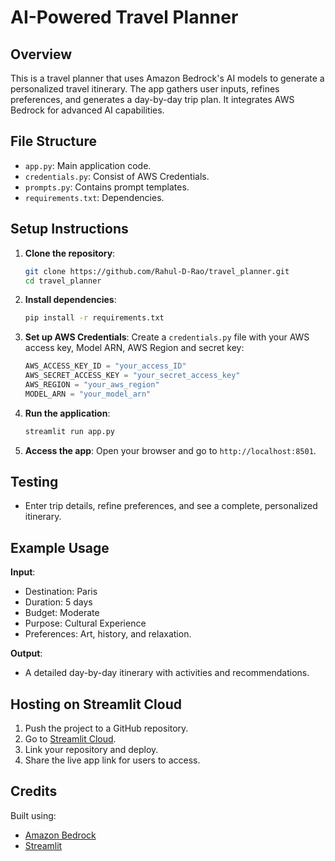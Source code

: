 # AI-Powered Travel Planner

## Overview

This is a travel planner that uses Amazon Bedrock's AI models to generate a personalized travel itinerary. The app gathers user inputs, refines preferences, and generates a day-by-day trip plan. It integrates AWS Bedrock for advanced AI capabilities.

## File Structure

- `app.py`: Main application code.
- `credentials.py`: Consist of AWS Credentials.
- `prompts.py`: Contains prompt templates.
- `requirements.txt`: Dependencies.

## Setup Instructions

1. **Clone the repository**:

   ```bash
   git clone https://github.com/Rahul-D-Rao/travel_planner.git
   cd travel_planner
   ```

2. **Install dependencies**:

   ```bash
   pip install -r requirements.txt
   ```

3. **Set up AWS Credentials**:
   Create a `credentials.py` file with your AWS access key, Model ARN, AWS Region and secret key:

   ```python
   AWS_ACCESS_KEY_ID = "your_access_ID"
   AWS_SECRET_ACCESS_KEY = "your_secret_access_key"
   AWS_REGION = "your_aws_region"
   MODEL_ARN = "your_model_arn"
   ```

4. **Run the application**:

   ```bash
   streamlit run app.py
   ```

5. **Access the app**:
   Open your browser and go to `http://localhost:8501`.

## Testing

- Enter trip details, refine preferences, and see a complete, personalized itinerary.

## Example Usage

**Input**:

- Destination: Paris
- Duration: 5 days
- Budget: Moderate
- Purpose: Cultural Experience
- Preferences: Art, history, and relaxation.

**Output**:

- A detailed day-by-day itinerary with activities and recommendations.

## Hosting on Streamlit Cloud

1. Push the project to a GitHub repository.
2. Go to [Streamlit Cloud](https://streamlit.io/cloud).
3. Link your repository and deploy.
4. Share the live app link for users to access.

## Credits

Built using:

- [Amazon Bedrock](https://aws.amazon.com/bedrock/)
- [Streamlit](https://streamlit.io/)

